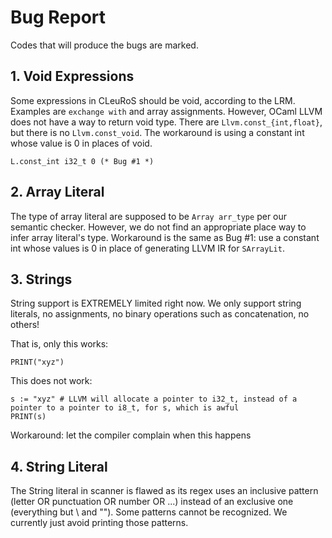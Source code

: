 # Bug Report

Codes that will produce the bugs are marked.

## 1. Void Expressions

Some expressions in CLeuRoS should be void, according to the LRM. Examples are `exchange with` and array assignments. However, OCaml LLVM does not have a way to return void type. There are `Llvm.const_{int,float}`, but there is no `Llvm.const_void`. The workaround is using a constant int whose value is 0 in places of void.

```
L.const_int i32_t 0 (* Bug #1 *)
```



## 2. Array Literal

The type of array literal are supposed to be `Array arr_type` per our semantic checker. However, we do not find an appropriate place way to infer array literal's type. Workaround is the same as Bug #1: use a constant int whose values is 0 in place of generating LLVM IR for `SArrayLit`.



## 3. Strings

String support is EXTREMELY limited right now. We only support string literals, no assignments, no binary operations such as concatenation, no others!

That is, only this works:

```
PRINT("xyz")
```

This does not work:

```
s := "xyz" # LLVM will allocate a pointer to i32_t, instead of a pointer to a pointer to i8_t, for s, which is awful
PRINT(s)
```

Workaround: let the compiler complain when this happens



## 4. String Literal

The String literal in scanner is flawed as its regex uses an inclusive pattern (letter OR punctuation OR number OR ...) instead of an exclusive one (everything but \ and ""). Some patterns cannot be recognized. We currently just avoid printing those patterns.

